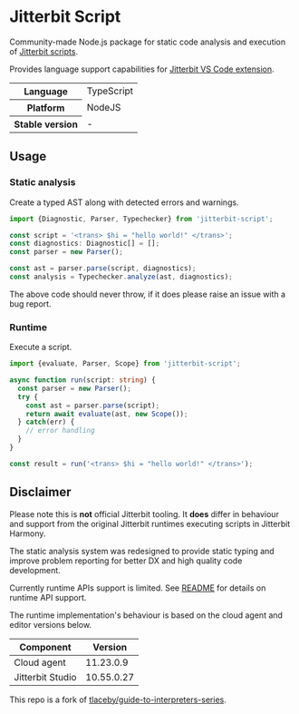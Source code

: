 # Jitterbit Script
Community-made Node.js package for static code analysis and execution of [Jitterbit scripts](https://success.jitterbit.com/design-studio/design-studio-reference/scripts/jitterbit-script-language/).

Provides language support capabilities for [Jitterbit VS Code extension](https://github.com/michal-kapala/vscode-jitterbit).
 
<table>
  <tr>
    <th>Language</th>
    <td>TypeScript</td>
  </tr>
  <tr>
    <th>Platform</th>
    <td>NodeJS</td>
  </tr>
  <tr>
    <th>Stable version</th>
    <td>-</td>
  </tr>
</table>

## Usage

### Static analysis

Create a typed AST along with detected errors and warnings.

```ts
import {Diagnostic, Parser, Typechecker} from 'jitterbit-script';

const script = '<trans> $hi = "hello world!" </trans>';
const diagnostics: Diagnostic[] = [];
const parser = new Parser();

const ast = parser.parse(script, diagnostics);
const analysis = Typechecker.analyze(ast, diagnostics);
```

The above code should never throw, if it does please raise an issue with a bug report.

### Runtime

Execute a script.

```ts
import {evaluate, Parser, Scope} from 'jitterbit-script';

async function run(script: string) {
  const parser = new Parser();
  try {
    const ast = parser.parse(script);
    return await evaluate(ast, new Scope());
  } catch(err) {
    // error handling
  }
}

const result = run('<trans> $hi = "hello world!" </trans>');
```

## Disclaimer

Please note this is **not** official Jitterbit tooling. It **does** differ in behaviour and support from the original Jitterbit runtimes executing scripts in Jitterbit Harmony.

The static analysis system was redesigned to provide static typing and improve problem reporting for better DX and high quality code development.

Currently runtime APIs support is limited. See [README](https://github.com/michal-kapala/jitterbit-script/tree/main/src/api#readme) for details on runtime API support.

The runtime implementation's behaviour is based on the cloud agent and editor versions below.

| Component | Version |
|---|---|
| Cloud agent | 11.23.0.9 |
| Jitterbit Studio |  10.55.0.27 |

This repo is a fork of [tlaceby/guide-to-interpreters-series](https://github.com/tlaceby/guide-to-interpreters-series).
